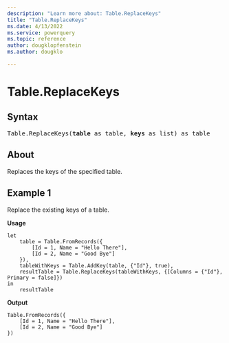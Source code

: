 ```yaml
---
description: "Learn more about: Table.ReplaceKeys"
title: "Table.ReplaceKeys"
ms.date: 4/13/2022
ms.service: powerquery
ms.topic: reference
author: dougklopfenstein
ms.author: dougklo

---
```

# Table.ReplaceKeys

## Syntax

<pre>
Table.ReplaceKeys(<b>table</b> as table, <b>keys</b> as list) as table
</pre>
  
## About

Replaces the keys of the specified table.

## Example 1

Replace the existing keys of a table.

**Usage**

```powerquery-m
let
    table = Table.FromRecords({
        [Id = 1, Name = "Hello There"],
        [Id = 2, Name = "Good Bye"]
    }),
    tableWithKeys = Table.AddKey(table, {"Id"}, true),
    resultTable = Table.ReplaceKeys(tableWithKeys, {[Columns = {"Id"}, Primary = false]})
in
    resultTable
```

**Output**

```powerquery-m
Table.FromRecords({
    [Id = 1, Name = "Hello There"],
    [Id = 2, Name = "Good Bye"]
})
```
